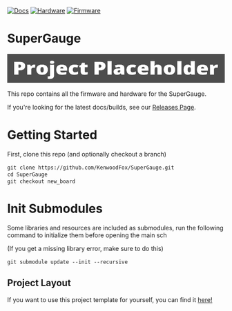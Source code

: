 [![Docs](https://github.com/KenwoodFox/SuperGauge/actions/workflows/docs_workflow.yml/badge.svg)](https://github.com/KenwoodFox/SuperGauge/actions/workflows/docs_workflow.yml)
[![Hardware](https://github.com/KenwoodFox/SuperGauge/actions/workflows/hardware_workflow.yml/badge.svg)](https://github.com/KenwoodFox/SuperGauge/actions/workflows/hardware_workflow.yml)
[![Firmware](https://github.com/KenwoodFox/SuperGauge/actions/workflows/firmware_workflow.yml/badge.svg)](https://github.com/KenwoodFox/SuperGauge/actions/workflows/firmware_workflow.yml)


# SuperGauge

![Banner](Static/Banner.png)

This repo contains all the firmware and hardware for the SuperGauge.

If you're looking for the latest docs/builds, see our [Releases Page](https://github.com/KenwoodFox/SuperGauge/releases).

# Getting Started

First, clone this repo (and optionally checkout a branch)

```shell
git clone https://github.com/KenwoodFox/SuperGauge.git
cd SuperGauge
git checkout new_board
```

# Init Submodules

Some libraries and resources are included as submodules, run the following
command to initialize them before opening the main sch

(If you get a missing library error, make sure to do this)

```shell
git submodule update --init --recursive
```


## Project Layout

If you want to use this project template for yourself, you can find it [here!](https://github.com/KenwoodFox/Project-Template)
